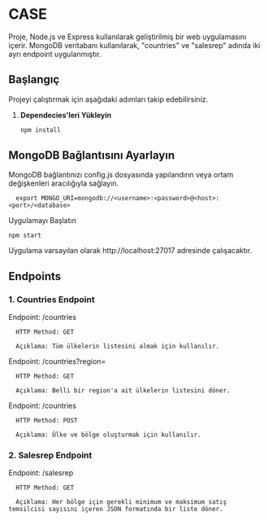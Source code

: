 # CASE

Proje, Node.js ve Express kullanılarak geliştirilmiş bir web uygulamasını içerir. MongoDB veritabanı kullanılarak, "countries" ve "salesrep" adında iki ayrı endpoint uygulanmıştır.

## Başlangıç

Projeyi çalıştırmak için aşağıdaki adımları takip edebilirsiniz.

1. **Dependecies'leri Yükleyin**

   ```bash
   npm install
   ```



## MongoDB Bağlantısını Ayarlayın

MongoDB bağlantınızı config.js dosyasında yapılandırın veya ortam değişkenleri aracılığıyla sağlayın.

      export MONGO_URI=mongodb://<username>:<password>@<host>:<port>/<database>

Uygulamayı Başlatın

```
npm start
```

Uygulama varsayılan olarak http://localhost:27017 adresinde çalışacaktır.


## Endpoints

### 1. Countries Endpoint
   
Endpoint: /countries

      HTTP Method: GET

      Açıklama: Tüm ülkelerin listesini almak için kullanılır.

Endpoint: /countries?region=

      HTTP Method: GET

      Açıklama: Belli bir region'a ait ülkelerin listesini döner.

Endpoint: /countries

      HTTP Method: POST

      Açıklama: Ülke ve bölge oluşturmak için kullanılır.

### 2. Salesrep Endpoint
   
Endpoint: /salesrep

      HTTP Method: GET

      Açıklama: Her bölge için gerekli minimum ve maksimum satış temsilcisi sayısını içeren JSON formatında bir liste döner.
